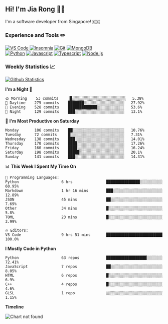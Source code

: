 ## Hi! I'm Jia Rong 👋🏻

I'm a software developer from Singapore! 🇸🇬

### Experience and Tools ✏️
[![VS Code](https://img.shields.io/badge/VS%20Code-007acc?style=for-the-badge&logo=visual-studio-code&logoColor=white)](https://code.visualstudio.com)
[![Insomnia](https://img.shields.io/badge/Insomina-5849be?style=for-the-badge&logo=insomnia&logoColor=white)](https://insomnia.rest/)
[![Git](https://img.shields.io/badge/Git-f05032?style=for-the-badge&logo=git&logoColor=white)](https://git-scm.com/)
[![MongoDB](https://img.shields.io/badge/MongoDB-47a248?style=for-the-badge&logo=mongodb&logoColor=white)](https://www.mongodb.com/)    
[![Python](https://img.shields.io/badge/Python-3776ab?style=for-the-badge&logo=python&logoColor=white)](https://www.python.org/)
[![Javascript](https://img.shields.io/badge/Javascript-f7df1e?style=for-the-badge&logo=javascript&logoColor=white)](https://developer.mozilla.org/en-US/docs/Web/JavaScript)
[![Typescript](https://img.shields.io/badge/Typescript-007acc?style=for-the-badge&logo=typescript&logoColor=white)](https://www.typescriptlang.org/)
[![Node.js](https://img.shields.io/badge/Node.js-339933?style=for-the-badge&logo=node.js&logoColor=white)](https://nodejs.org/en/)

### Weekly Statistics 📈
[![Github Statistics](https://github-readme-stats.vercel.app/api?username=fourjr&count_private=true)](https://github.com/anuraghazra/github-readme-stats)

<!--START_SECTION:waka-->
**I'm a Night 🦉** 

```text
🌞 Morning    53 commits     █░░░░░░░░░░░░░░░░░░░░░░░░   5.38% 
🌆 Daytime    275 commits    ███████░░░░░░░░░░░░░░░░░░   27.92% 
🌃 Evening    528 commits    █████████████░░░░░░░░░░░░   53.6% 
🌙 Night      129 commits    ███░░░░░░░░░░░░░░░░░░░░░░   13.1%

```
📅 **I'm Most Productive on Saturday** 

```text
Monday       106 commits    ██░░░░░░░░░░░░░░░░░░░░░░░   10.76% 
Tuesday      72 commits     █░░░░░░░░░░░░░░░░░░░░░░░░   7.31% 
Wednesday    138 commits    ███░░░░░░░░░░░░░░░░░░░░░░   14.01% 
Thursday     170 commits    ████░░░░░░░░░░░░░░░░░░░░░   17.26% 
Friday       160 commits    ████░░░░░░░░░░░░░░░░░░░░░   16.24% 
Saturday     198 commits    █████░░░░░░░░░░░░░░░░░░░░   20.1% 
Sunday       141 commits    ███░░░░░░░░░░░░░░░░░░░░░░   14.31%

```


📊 **This Week I Spent My Time On** 

```text
💬 Programming Languages: 
Python                   6 hrs               ███████████████░░░░░░░░░░   60.95% 
Markdown                 1 hr 16 mins        ███░░░░░░░░░░░░░░░░░░░░░░   12.89% 
JSON                     45 mins             ██░░░░░░░░░░░░░░░░░░░░░░░   7.69% 
Other                    34 mins             █░░░░░░░░░░░░░░░░░░░░░░░░   5.8% 
TOML                     23 mins             █░░░░░░░░░░░░░░░░░░░░░░░░   3.99%

🔥 Editors: 
VS Code                  9 hrs 51 mins       █████████████████████████   100.0%

```

**I Mostly Code in Python** 

```text
Python                   63 repos            ██████████████████░░░░░░░   72.41% 
JavaScript               7 repos             ██░░░░░░░░░░░░░░░░░░░░░░░   8.05% 
HTML                     6 repos             █░░░░░░░░░░░░░░░░░░░░░░░░   6.9% 
C++                      4 repos             █░░░░░░░░░░░░░░░░░░░░░░░░   4.6% 
GLSL                     1 repo              ░░░░░░░░░░░░░░░░░░░░░░░░░   1.15%

```


**Timeline**

![Chart not found](https://github.com/fourjr/fourjr/blob/master/charts/bar_graph.png) 


<!--END_SECTION:waka-->
